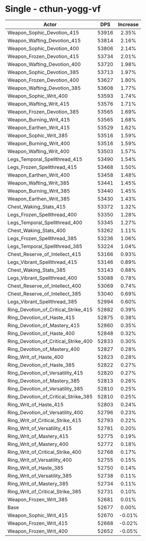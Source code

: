 # Single - cthun-yogg-vf
| Actor | DPS | Increase |
|---|:---:|:---:|
|Weapon_Sophic_Devotion_415|53916|2.35%|
|Weapon_Wafting_Devotion_415|53814|2.16%|
|Weapon_Sophic_Devotion_400|53806|2.14%|
|Weapon_Frozen_Devotion_415|53734|2.01%|
|Weapon_Wafting_Devotion_400|53720|1.98%|
|Weapon_Sophic_Devotion_385|53713|1.97%|
|Weapon_Frozen_Devotion_400|53627|1.80%|
|Weapon_Wafting_Devotion_385|53608|1.77%|
|Weapon_Sophic_Writ_400|53593|1.74%|
|Weapon_Wafting_Writ_415|53576|1.71%|
|Weapon_Frozen_Devotion_385|53565|1.69%|
|Weapon_Burning_Writ_415|53565|1.68%|
|Weapon_Earthen_Writ_415|53529|1.62%|
|Weapon_Sophic_Writ_385|53516|1.59%|
|Weapon_Burning_Writ_400|53516|1.59%|
|Weapon_Wafting_Writ_400|53503|1.57%|
|Legs_Temporal_Spellthread_415|53490|1.54%|
|Legs_Frozen_Spellthread_415|53468|1.50%|
|Weapon_Earthen_Writ_400|53458|1.48%|
|Weapon_Wafting_Writ_385|53441|1.45%|
|Weapon_Burning_Writ_385|53440|1.45%|
|Weapon_Earthen_Writ_385|53430|1.43%|
|Chest_Waking_Stats_415|53372|1.32%|
|Legs_Frozen_Spellthread_400|53350|1.28%|
|Legs_Temporal_Spellthread_400|53345|1.27%|
|Chest_Waking_Stats_400|53262|1.11%|
|Legs_Frozen_Spellthread_385|53236|1.06%|
|Legs_Temporal_Spellthread_385|53224|1.04%|
|Chest_Reserve_of_Intellect_415|53166|0.93%|
|Legs_Vibrant_Spellthread_415|53146|0.89%|
|Chest_Waking_Stats_385|53143|0.88%|
|Legs_Vibrant_Spellthread_400|53088|0.78%|
|Chest_Reserve_of_Intellect_400|53069|0.74%|
|Chest_Reserve_of_Intellect_385|53040|0.69%|
|Legs_Vibrant_Spellthread_385|52994|0.60%|
|Ring_Devotion_of_Critical_Strike_415|52882|0.39%|
|Ring_Devotion_of_Haste_415|52875|0.38%|
|Ring_Devotion_of_Mastery_415|52860|0.35%|
|Ring_Devotion_of_Haste_400|52848|0.32%|
|Ring_Devotion_of_Critical_Strike_400|52833|0.30%|
|Ring_Devotion_of_Mastery_400|52827|0.28%|
|Ring_Writ_of_Haste_400|52823|0.28%|
|Ring_Devotion_of_Haste_385|52822|0.27%|
|Ring_Devotion_of_Versatility_415|52820|0.27%|
|Ring_Devotion_of_Mastery_385|52813|0.26%|
|Ring_Devotion_of_Versatility_385|52810|0.25%|
|Ring_Devotion_of_Critical_Strike_385|52810|0.25%|
|Ring_Writ_of_Haste_415|52803|0.24%|
|Ring_Devotion_of_Versatility_400|52796|0.23%|
|Ring_Writ_of_Critical_Strike_415|52793|0.22%|
|Ring_Writ_of_Versatility_415|52781|0.20%|
|Ring_Writ_of_Mastery_415|52775|0.19%|
|Ring_Writ_of_Mastery_400|52772|0.18%|
|Ring_Writ_of_Critical_Strike_400|52768|0.17%|
|Ring_Writ_of_Versatility_400|52755|0.15%|
|Ring_Writ_of_Haste_385|52750|0.14%|
|Ring_Writ_of_Versatility_385|52738|0.11%|
|Ring_Writ_of_Mastery_385|52734|0.11%|
|Ring_Writ_of_Critical_Strike_385|52731|0.10%|
|Weapon_Frozen_Writ_385|52681|0.01%|
|Base|52677|0.00%|
|Weapon_Sophic_Writ_415|52670|-0.01%|
|Weapon_Frozen_Writ_415|52668|-0.02%|
|Weapon_Frozen_Writ_400|52652|-0.05%|
